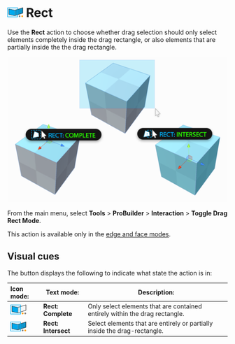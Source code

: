 # ![Selection Rect icon](images/icons/Selection_Rect_Intersect.png) Rect

Use the __Rect__ action to choose whether drag selection should only select elements completely inside the drag rectangle, or also elements that are partially inside the the drag rectangle.

![Same drag action has different effect depending on Rect setting](images/DragRect_Example.png)

From the main menu, select **Tools** > **ProBuilder** > **Interaction** > **Toggle Drag Rect Mode**.

This action is available only in the [edge and face modes](modes.md).


## Visual cues

The button displays the following to indicate what state the action is in:

| **Icon mode:**                                        | **Text mode:**       | **Description:**                                           |
| :------------------------------------------------------ | ------------------- | ------------------------------------------------------------ |
| ![Complete](images/icons/Selection_Rect_Complete.png)   | **Rect: Complete**  | Only select elements that are contained entirely within the drag rectangle. |
| ![Intersect](images/icons/Selection_Rect_Intersect.png) | **Rect: Intersect** | Select elements that are entirely or partially inside the drag-rectangle. |
